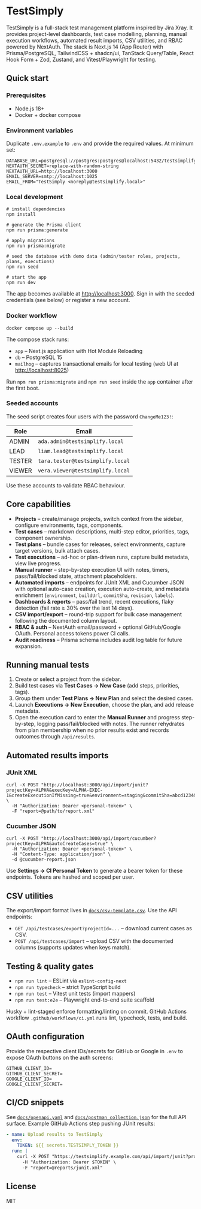# TestSimply

TestSimply is a full-stack test management platform inspired by Jira Xray. It provides project-level dashboards, test case modelling, planning, manual execution workflows, automated result imports, CSV utilities, and RBAC powered by NextAuth. The stack is Next.js 14 (App Router) with Prisma/PostgreSQL, TailwindCSS + shadcn/ui, TanStack Query/Table, React Hook Form + Zod, Zustand, and Vitest/Playwright for testing.

## Quick start

### Prerequisites

- Node.js 18+
- Docker + docker compose

### Environment variables

Duplicate `.env.example` to `.env` and provide the required values. At minimum set:

```
DATABASE_URL=postgresql://postgres:postgres@localhost:5432/testsimplify
NEXTAUTH_SECRET=replace-with-random-string
NEXTAUTH_URL=http://localhost:3000
EMAIL_SERVER=smtp://localhost:1025
EMAIL_FROM="TestSimply <noreply@testsimplify.local>"
```

### Local development

```
# install dependencies
npm install

# generate the Prisma client
npm run prisma:generate

# apply migrations
npm run prisma:migrate

# seed the database with demo data (admin/tester roles, projects, plans, executions)
npm run seed

# start the app
npm run dev
```

The app becomes available at <http://localhost:3000>. Sign in with the seeded credentials (see below) or register a new account.

### Docker workflow

```
docker compose up --build
```

The compose stack runs:

- `app` – Next.js application with Hot Module Reloading
- `db` – PostgreSQL 15
- `mailhog` – captures transactional emails for local testing (web UI at <http://localhost:8025>)

Run `npm run prisma:migrate` and `npm run seed` inside the `app` container after the first boot.

### Seeded accounts

The seed script creates four users with the password `ChangeMe123!`:

| Role  | Email                            |
| ----- | -------------------------------- |
| ADMIN | `ada.admin@testsimplify.local`   |
| LEAD  | `liam.lead@testsimplify.local`   |
| TESTER| `tara.tester@testsimplify.local` |
| VIEWER| `vera.viewer@testsimplify.local` |

Use these accounts to validate RBAC behaviour.

## Core capabilities

- **Projects** – create/manage projects, switch context from the sidebar, configure environments, tags, components.
- **Test cases** – markdown descriptions, multi-step editor, priorities, tags, component ownership.
- **Test plans** – bundle cases for releases, select environments, capture target versions, bulk attach cases.
- **Test executions** – ad-hoc or plan-driven runs, capture build metadata, view live progress.
- **Manual runner** – step-by-step execution UI with notes, timers, pass/fail/blocked state, attachment placeholders.
- **Automated imports** – endpoints for JUnit XML and Cucumber JSON with optional auto-case creation, execution auto-create, and metadata enrichment (`environment`, `buildUrl`, `commitSha`, `revision`, `labels`).
- **Dashboards & reports** – pass/fail trend, recent executions, flaky detection (fail rate ≥ 30% over the last 14 days).
- **CSV import/export** – round-trip support for bulk case management following the documented column layout.
- **RBAC & auth** – NextAuth email/password + optional GitHub/Google OAuth. Personal access tokens power CI calls.
- **Audit readiness** – Prisma schema includes audit log table for future expansion.

## Running manual tests

1. Create or select a project from the sidebar.
2. Build test cases via **Test Cases → New Case** (add steps, priorities, tags).
3. Group them under **Test Plans → New Plan** and select the desired cases.
4. Launch **Executions → New Execution**, choose the plan, and add release metadata.
5. Open the execution card to enter the **Manual Runner** and progress step-by-step, logging pass/fail/blocked with notes. The runner rehydrates from plan membership when no prior results exist and records outcomes through `/api/results`.

## Automated results imports

### JUnit XML

```
curl -X POST "http://localhost:3000/api/import/junit?projectKey=ALPHA&execKey=ALPHA-EXEC-1&createExecutionIfMissing=true&environment=staging&commitSha=abcd1234&labels=nightly,ui" \
  -H "Authorization: Bearer <personal-token>" \
  -F "report=@path/to/report.xml"
```

### Cucumber JSON

```
curl -X POST "http://localhost:3000/api/import/cucumber?projectKey=ALPHA&autoCreateCases=true" \
  -H "Authorization: Bearer <personal-token>" \
  -H "Content-Type: application/json" \
  -d @cucumber-report.json
```

Use **Settings → CI Personal Token** to generate a bearer token for these endpoints. Tokens are hashed and scoped per user.

## CSV utilities

The export/import format lives in [`docs/csv-template.csv`](docs/csv-template.csv). Use the API endpoints:

- `GET /api/testcases/export?projectId=...` – download current cases as CSV.
- `POST /api/testcases/import` – upload CSV with the documented columns (supports updates when keys match).

## Testing & quality gates

- `npm run lint` – ESLint via `eslint-config-next`
- `npm run typecheck` – strict TypeScript build
- `npm run test` – Vitest unit tests (import mappers)
- `npm run test:e2e` – Playwright end-to-end suite scaffold

Husky + lint-staged enforce formatting/linting on commit. GitHub Actions workflow `.github/workflows/ci.yml` runs lint, typecheck, tests, and build.

## OAuth configuration

Provide the respective client IDs/secrets for GitHub or Google in `.env` to expose OAuth buttons on the auth screens:

```
GITHUB_CLIENT_ID=
GITHUB_CLIENT_SECRET=
GOOGLE_CLIENT_ID=
GOOGLE_CLIENT_SECRET=
```

## CI/CD snippets

See [`docs/openapi.yaml`](docs/openapi.yaml) and [`docs/postman_collection.json`](docs/postman_collection.json) for the full API surface. Example GitHub Actions step pushing JUnit results:

```yaml
- name: Upload results to TestSimply
  env:
    TOKEN: ${{ secrets.TESTSIMPLY_TOKEN }}
  run: |
    curl -X POST "https://testsimplify.example.com/api/import/junit?projectKey=ALPHA&createExecutionIfMissing=true&commitSha=${GITHUB_SHA}" \
      -H "Authorization: Bearer $TOKEN" \
      -F "report=@reports/junit.xml"
```

## License

MIT
